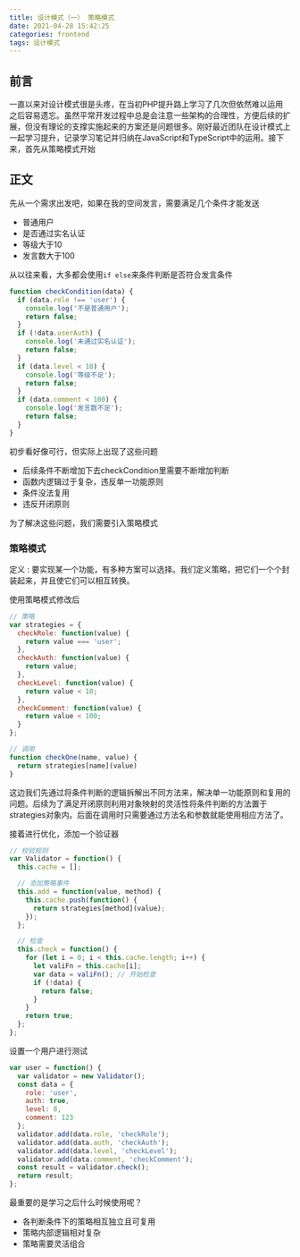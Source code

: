 ```yaml
---
title: 设计模式（一） 策略模式
date: 2021-04-28 15:42:25
categories: frontend
tags: 设计模式
---
```


## 前言

一直以来对设计模式很是头疼，在当初PHP提升路上学习了几次但依然难以运用之后容易遗忘。虽然平常开发过程中总是会注意一些架构的合理性，方便后续的扩展，但没有理论的支撑实施起来的方案还是问题很多。刚好最近团队在设计模式上一起学习提升，记录学习笔记并归纳在JavaScript和TypeScript中的运用。接下来，首先从策略模式开始

## 正文

先从一个需求出发吧，如果在我的空间发言，需要满足几个条件才能发送

- 普通用户
- 是否通过实名认证
- 等级大于10
- 发言数大于100

从以往来看，大多都会使用`if else`来条件判断是否符合发言条件

```Javascript
function checkCondition(data) {
  if (data.role !== 'user') {
    console.log('不是普通用户');
    return false;
  }
  if (!data.userAuth) {
    console.log('未通过实名认证');
    return false;
  }
  if (data.level < 10) {
    console.log('等级不足');
    return false;
  }
  if (data.comment < 100) {
    console.log('发言数不足');
    return false;
  }
}
```

初步看好像可行，但实际上出现了这些问题

- 后续条件不断增加下去checkCondition里需要不断增加判断
- 函数内逻辑过于复杂，违反单一功能原则
- 条件没法复用
- 违反开闭原则

为了解决这些问题，我们需要引入策略模式

### 策略模式

定义 : 要实现某一个功能，有多种方案可以选择。我们定义策略，把它们一个个封装起来，并且使它们可以相互转换。

使用策略模式修改后

```Javascript
// 策略
var strategies = {
  checkRole: function(value) {
    return value === 'user';
  },
  checkAuth: function(value) {
    return value;
  },
  checkLevel: function(value) {
    return value < 10;
  },
  checkComment: function(value) {
    return value < 100;
  }
};
```

```Javascript
// 调用
function checkOne(name, value) {
  return strategies[name](value)
}
```

这边我们先通过将条件判断的逻辑拆解出不同方法来，解决单一功能原则和复用的问题。后续为了满足开闭原则利用对象映射的灵活性将条件判断的方法置于strategies对象内。后面在调用时只需要通过方法名和参数就能使用相应方法了。

接着进行优化，添加一个验证器

```Javascript
// 校验规则
var Validator = function() {
  this.cache = [];

  // 添加策略事件
  this.add = function(value, method) {
    this.cache.push(function() {
      return strategies[method](value);
    });
  };

  // 检查
  this.check = function() {
    for (let i = 0; i < this.cache.length; i++) {
      let valiFn = this.cache[i];
      var data = valiFn(); // 开始检查
      if (!data) {
        return false;
      }
    }
    return true;
  };
};
```

设置一个用户进行测试

```Javascript
var user = function() {
  var validator = new Validator();
  const data = {
    role: 'user',
    auth: true,
    level: 8,
    comment: 123
  };
  validator.add(data.role, 'checkRole');
  validator.add(data.auth, 'checkAuth');
  validator.add(data.level, 'checkLevel');
  validator.add(data.comment, 'checkComment');
  const result = validator.check();
  return result;
};

```

最重要的是学习之后什么时候使用呢？

- 各判断条件下的策略相互独立且可复用
- 策略内部逻辑相对复杂
- 策略需要灵活组合
